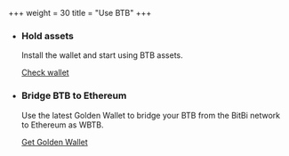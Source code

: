+++
weight = 30
title = "Use BTB"
+++

* ### Hold assets

  Install the wallet and start using BTB assets.

  <a href="/software/wallets" class="button button-secondary">Check wallet</a>
<!-- 
* ### Trade WBTB on Uniswap

  You can now trade WBTB, the wrapped BTB token on Ethereum, using Uniswap.

  <a href="https://app.uniswap.org/explore/tokens/ethereum/0x37c6c6a792bbb4c00436b5abfd2ba81923b15d22" class="button button-secondary" target="_blank">Trade WBTB on Uniswap</a> -->

* ### Bridge BTB to Ethereum

  Use the latest Golden Wallet to bridge your BTB from the BitBi network to Ethereum as WBTB.

  <a href="/software/wallets" class="button button-secondary">Get Golden Wallet</a>
